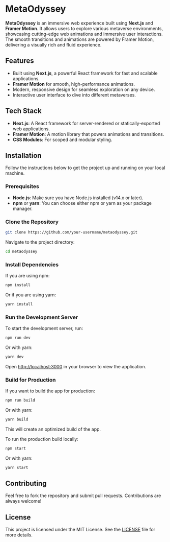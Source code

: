 # MetaOdyssey

**MetaOdyssey** is an immersive web experience built using **Next.js** and **Framer Motion**. It allows users to explore various metaverse environments, showcasing cutting-edge web animations and immersive user interactions. The smooth transitions and animations are powered by Framer Motion, delivering a visually rich and fluid experience.

## Features

- Built using **Next.js**, a powerful React framework for fast and scalable applications.
- **Framer Motion** for smooth, high-performance animations.
- Modern, responsive design for seamless exploration on any device.
- Interactive user interface to dive into different metaverses.

## Tech Stack

- **Next.js**: A React framework for server-rendered or statically-exported web applications.
- **Framer Motion**: A motion library that powers animations and transitions.
- **CSS Modules**: For scoped and modular styling.

## Installation

Follow the instructions below to get the project up and running on your local machine.

### Prerequisites

- **Node.js**: Make sure you have Node.js installed (v14.x or later).
- **npm** or **yarn**: You can choose either npm or yarn as your package manager.

### Clone the Repository

```bash
git clone https://github.com/your-username/metaodyssey.git
```

Navigate to the project directory:

```bash
cd metaodyssey
```

### Install Dependencies

If you are using npm:

```bash
npm install
```

Or if you are using yarn:

```bash
yarn install
```

### Run the Development Server

To start the development server, run:

```bash
npm run dev
```

Or with yarn:

```bash
yarn dev
```

Open [http://localhost:3000](http://localhost:3000) in your browser to view the application.

### Build for Production

If you want to build the app for production:

```bash
npm run build
```

Or with yarn:

```bash
yarn build
```

This will create an optimized build of the app.

To run the production build locally:

```bash
npm start
```

Or with yarn:

```bash
yarn start
```

## Contributing

Feel free to fork the repository and submit pull requests. Contributions are always welcome!

## License

This project is licensed under the MIT License. See the [LICENSE](LICENSE) file for more details.
